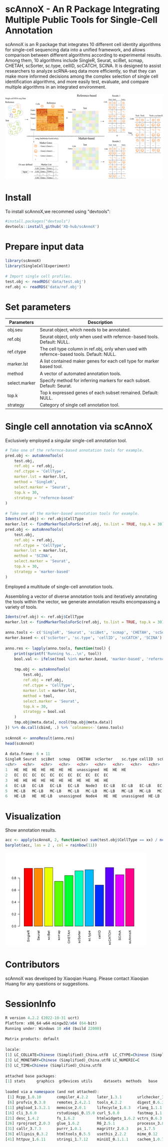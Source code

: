 # scAnnoX - An R Package Integrating Multiple Public Tools for Single-Cell Annotation
scAnnoX is an R package that integrates 10 different cell identity algorithms for single-cell sequencing data into a unified framework, and allows comparison between different algorithms according to experimental results. Among them, 10 algorithms include SingleR, Seurat, sciBet, scmap, CHETAH, scSorter, sc.type, cellID, scCATCH, SCINA. It is designed to assist researchers to analyze scRNA-seq data more efficiently, so that they can make more informed decisions among the complex selection of single cell identification algorithms, and more easily test, evaluate, and compare multiple algorithms in an integrated environment.

![scAnnoX](inst/scAnnoX.png)

# Install
To install scAnnoX,we recommed using "devtools":
```R
#install.packages("devtools")  
devtools::install_github('XQ-hub/scAnnoX')
```

# Prepare input data
```R
library(scAnnoX)
library(SingleCellExperiment)

# Import single cell profiles.
test.obj <- readRDS('data/test.obj')
ref.obj <- readRDS('data/ref.obj')
```

# Set parameters
| Parameters   | Description |
| ------------ | ------------------------------------------ |
| obj.seu      | Seurat object, which needs to be annotated. |
| ref.obj      | Seurat object, only when used with refernce-based tools. Default: NULL.  |
| ref.ctype    | The cell type column in ref.obj, only when used with refernce-based tools. Default: NULL.   |
| marker.lst   | A list contained maker genes for each cell type for marker based tool.   |
| method       | A vector of automated annotation tools.   |
| select.marker| Specify method for inferring markers for each subset. Default: Seurat.  |
| top.k        | Top k expressed genes of each subset remained. Default: NULL.  |
| strategy     | Category of single cell annotation tool.   |

# Single cell annotation via scAnnoX
Exclusively employed a singular single-cell annotation tool.
```R
# Take one of the refernce-based annotation tools for example.
pred.obj <- autoAnnoTools(
    test.obj,
    ref.obj = ref.obj,
    ref.ctype = 'CellType',
    marker.lst = marker.lst,
    method = 'SingleR',
    select.marker = 'Seurat',
    top.k = 30,
    strategy = 'refernce-based'
) 

# Take one of the marker-based annotation tools for example.
Idents(ref.obj) <- ref.obj$CellType
marker.lst <- findMarkerToolsForSc(ref.obj, to.list = TRUE, top.k = 30)
pred.obj <- autoAnnoTools(
    test.obj,
    ref.obj = ref.obj,
    ref.ctype = 'CellType',
    marker.lst = marker.lst,
    method = 'SCINA',
    select.marker = 'Seurat',
    top.k = 30,
    strategy = 'marker-based'
) 
```

Employed a multitude of single-cell annotation tools.

Assembling a vector of diverse annotation tools and iteratively annotating the tools within the vector, we generate annotation results encompassing a variety of tools.
```R
Idents(ref.obj) <- ref.obj$CellType
marker.lst <- findMarkerToolsForSc(ref.obj, to.list = TRUE, top.k = 30)

anno.tools <- c('SingleR', 'Seurat', 'sciBet', 'scmap', 'CHETAH', 'scSorter', 'sc.type', 'cellID', 'scCATCH', 'SCINA')
marker.based <- c('scSorter', 'sc.type', 'cellID', 'scCATCH', 'SCINA')

anno.res <- lapply(anno.tools, function(tool) {
    print(sprintf('Running %s...\n', tool))
    bool.val <- ifelse(tool %in% marker.based, 'marker-based', 'refernce-based')
    
    tmp.obj <- autoAnnoTools(
        test.obj,
        ref.obj = ref.obj,
        ref.ctype = 'CellType',
        marker.lst = marker.lst,
        method = tool,
        select.marker = 'Seurat',
        top.k = 30,
        strategy = bool.val
    ) 
    tmp.obj@meta.data[, ncol(tmp.obj@meta.data)]
}) %>% do.call(cbind, .) %>% `colnames<-`(anno.tools)

scAnnoX <- annoResult(anno.res)
head(scAnnoX)

A data.frame: 6 × 11
SingleR	Seurat	sciBet	scmap	CHETAH	scSorter	sc.type	cellID	scCATCH	SCINA	scAnnoX
<chr>	<chr>	<chr>	<chr>	<chr>	<chr>	<chr>	<chr>	<chr>	<chr>	<chr>
1	HE	HE	HE	HE	HE	HE	HE	unassigned	HE	HE	HE
2	EC	EC	EC	EC	EC	EC	EC	EC	EC	EC	EC
3	HE	HE	HE	HE	HE	HE	HE	HE	HE	HE	HE
4	EC-LB	EC-LB	EC-LB	EC-LB	Node3	EC-LB	EC-LB	EC-LB	EC-LB	EC-LB	EC-LB
5	MC-LB	MC-LB	MC-LB	MC-LB	MC-LB	MC-LB	MC-LB	MC-LB	MC-LB	MC-LB	MC-LB
6	HE-LB	HE	HE-LB	unassigned	Node4	HE	HE	unassigned	HE-LB	HE	HE

```

# Visualization
Show annotation results.
```R
acc <- apply(scAnnoX, 2, function(xx) sum(test.obj$CellType == xx) / ncol(test.obj))
barplot(acc, las = 2 , col = rainbow(11))
```
<img src="vignettes/result.png" alt="Annotation results" width="450" height="300">


# Contributors
scAnnoX was developed by Xiaoqian Huang. Please contact Xiaoqian Huang for any questions or suggestions.

# SessionInfo
```R
R version 4.2.2 (2022-10-31 ucrt)
Platform: x86_64-w64-mingw32/x64 (64-bit)
Running under: Windows 10 x64 (build 22000)

Matrix products: default

locale:
[1] LC_COLLATE=Chinese (Simplified)_China.utf8  LC_CTYPE=Chinese (Simplified)_China.utf8   
[3] LC_MONETARY=Chinese (Simplified)_China.utf8 LC_NUMERIC=C                               
[5] LC_TIME=Chinese (Simplified)_China.utf8    

attached base packages:
[1] stats     graphics  grDevices utils     datasets  methods   base     

loaded via a namespace (and not attached):
 [1] Rcpp_1.0.10       compiler_4.2.2    later_1.3.1       urlchecker_1.0.1  prettyunits_1.1.1
 [6] profvis_0.3.8     remotes_2.4.2.1   tools_4.2.2       digest_0.6.31     pkgbuild_1.4.2   
[11] pkgload_1.3.2.1   memoise_2.0.1     lifecycle_1.0.3   rlang_1.1.1       shiny_1.7.4.1    
[16] cli_3.6.0         rstudioapi_0.15.0 curl_5.0.0        fastmap_1.1.1     stringr_1.5.0    
[21] desc_1.4.2        fs_1.6.2          htmlwidgets_1.6.2 vctrs_0.6.3       devtools_2.4.5   
[26] rprojroot_2.0.3   glue_1.6.2        R6_2.5.1          processx_3.8.2    sessioninfo_1.2.2
[31] callr_3.7.3       purrr_1.0.1       magrittr_2.0.3    ps_1.7.5          promises_1.2.0.1 
[36] ellipsis_0.3.2    htmltools_0.5.5   usethis_2.2.2     mime_0.12         xtable_1.8-4     
[41] httpuv_1.6.11     stringi_1.7.12    miniUI_0.1.1.1    cachem_1.0.7      crayon_1.5.2 
```